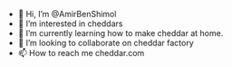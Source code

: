 - 👋 Hi, I’m @AmirBenShimol
- 👀 I’m interested in cheddars
- 🌱 I’m currently learning how to make cheddar at home.
- 💞️ I’m looking to collaborate on cheddar factory
- 📫 How to reach me cheddar.com

<!---
AmirBenShimol/AmirBenShimol is a ✨ special ✨ repository because its `README.md` (this file) appears on your GitHub profile.
You can click the Preview link to take a look at your changes.
--->
